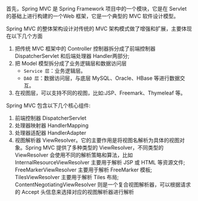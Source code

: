 首先，Spring MVC 是 Spring Framework 项目中的一个模块，它是在 Servlet 的基础上进行构建的一个Web 框架，它是一个典型的 MVC 软件设计模型。

Spring MVC 的整体架构设计对传统的 MVC 架构模式做了增强和扩展，主要体现在以下几个方面
1. 把传统 MVC 框架中的 Controller 控制器拆分成了前端控制器 DispatcherServlet 和后端处理器 Handler两部分;
2. 把 Model 模型拆分成了业务逻辑层和数据访问层
	- `Service 层`：业务逻辑层。
	- `DAO 层`：数据访问层，与底层 MySQL、Oracle、HBase 等进行数据交互。
3. 在视图层，可以支持不同的视图，比如:JSP、Freemark、Thymeleaf 等。

Spring MVC 包含以下几个核心组件:
1. 前端控制器 DispatcherServlet
2. 处理器映射器 HandlerMapping
3. 处理器适配器 HandlerAdapter
4. 视图解析器 ViewResolver。它的主要作用是将视图名解析为具体的视图对象。Spring MVC 提供了多种类型的 ViewResolver，不同类型的 ViewResolver 会使用不同的解析策略和算法，比如
  InternalResourceViewResolver 主要用于解析 JSP 或 HTML 等资源文件;
  FreeMarkerViewResolver 主要用于解析 FreeMarker 模板;
  TilesViewResolver 主要用于解析 Tiles 布局;
  ContentNegotiatingViewResolver 则是一个复合视图解析器，可以根据请求的 Accept 头信息来选择对应的视图解析器进行解析 
